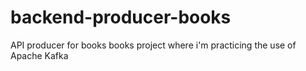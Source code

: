 # backend-producer-books
API producer for books books project where i'm practicing the use of Apache Kafka
